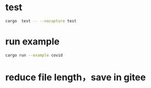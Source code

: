 # test
```bash
cargo  test -- --nocapture test
```

# run example 
```bash
cargo run --example covid
```

# reduce file length，save in gitee
